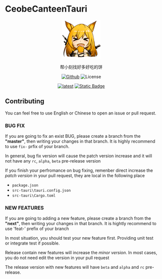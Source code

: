 # CeobeCanteenTauri

<div align="center">

[![LOGO](src-tauri/icons/128x128.png)](https://ceobecanteen.top/)

帮小刻找好多好吃的饼

[![Github](https://img.shields.io/badge/github-8da0cb?style=for-the-badge&labelColor=555555&logo=github)](https://github.com/Enraged-Dun-Cookie-Development-Team/Ceobe-Canteen-Electron)
![License](https://img.shields.io/github/license/Enraged-Dun-Cookie-Development-Team/Ceobe-Canteen-Electron?style=for-the-badge)

[![latest](https://img.shields.io/badge/Ceobe_Canteen-release-blue?style=for-the-badge
)](https://github.com/Enraged-Dun-Cookie-Development-Team/Ceobe-Canteen-Electron/releases)
[![Static Badge](https://img.shields.io/badge/QQ%E7%BE%A4-362860473-fdba4b?style=for-the-badge&logo=tencentqq)
](http://qm.qq.com/cgi-bin/qm/qr?_wv=1027&k=bPMN910WLbN3FHQXzmAJEPyupOm_8bHX&authKey=Sr%2BCN9EXrGg7i2KnUIMdU9rSfaZBfQzm69wMyI004janRrg9MqV9PW7PRjb35SP2&noverify=0&group_code=362860473)

</div>


## Contributing

You can feel free to use English or Chinese to open an issue or pull request.

### BUG FIX
If you are going to fix an exist BUG, please create a branch from the **"master"**, then writing your changes in that branch. It is highly recommend to use `fix-` prfix of your branch.

In general, bug fix version will cause the patch version increase and it will not have any `rc`, `alpha`, `beta` pre-release version

If you finish your perfromance on bug fixing, remenber direct increase the *patch version* in your pull request, they are local in the following place
- `package.json`
- `src-tauri\tauri.config.json`
- `src-tauri\Cargo.toml`

### NEW FEATURES

If you are going to adding a new feature, please create a branch from the **"next"**, then writing your changes in that branch. It is hightly recommend to use 'feat-' prefix of your branch

In most situation, you should test your new feature first. Providing unit test or integrate test if possible.

Release contain new features will increase the *minor version*. In most cases, you do not need edit the version in your pull request

The release version with new features will have `beta` and `alpha` and `rc` pre-release. 
